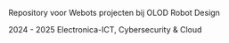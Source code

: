 Repository voor Webots projecten bij OLOD Robot Design

2024 - 2025 Electronica-ICT, Cybersecurity & Cloud
